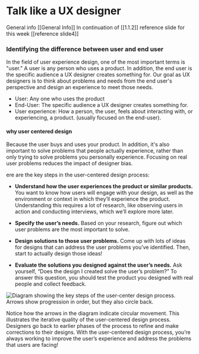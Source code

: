 # Talk like a UX designer

General info [[General Info]]
In continuation of [[1.1.2]]
reference slide for this week [[reference slide4]]

### Identifying the difference between user and end user
In the field of user experience design, one of the most important terms is "user." A user is any person who uses a product. In addition, the end user is the specific audience a UX designer creates something for. Our goal as UX designers is to think about problems and needs from the end user's perspective and design an experience to meet those needs. 

- User: Any one who uses the product
- End-User: The specific audience a UX designer creates something for.
- User experience: How a person, the user, feels about interacting with, or experiencing, a product. (usually focused on the end-user).

#### why user centered design 
Because the user buys and uses your product. In addition, it's also important to solve problems that people actually experience, rather than only trying to solve problems you personally experience. Focusing on real user problems reduces the impact of designer bias. 

ere are the key steps in the user-centered design process: 

-   **Understand how the user experiences the product or similar products.** You want to know how users will engage with your design, as well as the environment or context in which they’ll experience the product. Understanding this requires a lot of research, like observing users in action and conducting interviews, which we’ll explore more later.
    
-   **Specify the user’s needs.** Based on your research, figure out which user problems are the most important to solve. 
    
-   **Design solutions to those user problems.** Come up with lots of ideas for designs that can address the user problems you’ve identified. Then, start to actually design those ideas! 
    
-   **Evaluate the solutions you designed against the user’s needs.** Ask yourself, “Does the design I created solve the user’s problem?” To answer this question, you should test the product you designed with real people and collect feedback.
    

![Diagram showing the key steps of the user-center design process. Arrows show progression in order, but they also circle back.](https://d3c33hcgiwev3.cloudfront.net/imageAssetProxy.v1/pN87KCz0QOKfOygs9NDipg_2d2a3bb220c54a6bae8bb16a0c175912_UX_C1_M2_L2_R1_A.png?expiry=1646179200000&hmac=p7nvIR7q2cAcTcGmnXTF3yRHJXgYcxqeUk5rb26WLNc)

Notice how the arrows in the diagram indicate circular movement. This illustrates the iterative quality of the user-centered design process. Designers go back to earlier phases of the process to refine and make corrections to their designs. With the user-centered design process, you’re always working to improve the user’s experience and address the problems that users are facing!